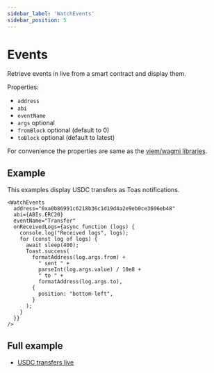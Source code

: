 ```yaml
---
sidebar_label: 'WatchEvents'
sidebar_position: 5
---
```


# Events

Retrieve events in live from a smart contract and display them.


Properties:
* `address`
* `abi`
* `eventName`
* `args` optional
* `fromBlock` optional (default to 0)
* `toBlock` optional (default to latest)

For convenience the properties are same as the [viem/wagmi libraries](https://viem.sh/docs/actions/public/getLogs.html).

## Example

This examples display USDC transfers as Toas notifications.

```
<WatchEvents
  address="0xa0b86991c6218b36c1d19d4a2e9eb0ce3606eb48"
  abi={ABIs.ERC20}
  eventName="Transfer"
  onReceivedLogs={async function (logs) {
    console.log("Received logs", logs);
    for (const log of logs) {
      await sleep(400);
      Toast.success(
        formatAddress(log.args.from) +
          " sent " +
          parseInt(log.args.value) / 10e8 +
          " to " +
          formatAddress(log.args.to),
        {
          position: "bottom-left",
        }
      );
    }
  }}
/>

```

## Full example

* [USDC transfers live](https://fastdapp.xyz/editor?template=watch_events)



